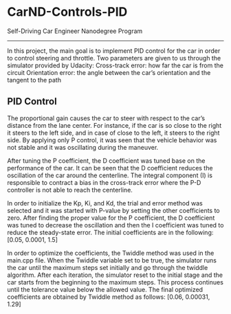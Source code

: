 # CarND-Controls-PID
Self-Driving Car Engineer Nanodegree Program

---

In this project, the main goal is to implement PID control for the car in order to control steering and throttle. Two parameters are given to us through the simulator provided by Udacity:
Cross-track error: how far the car is from the circuit
Orientation error: the angle between the car’s orientation and the tangent to the path

## PID Control
The proportional gain causes the car to steer with respect to the car’s distance from the lane center. For instance, if the car is so close to the right it steers to the left side, and in case of close to the left, it steers to the right side. By applying only P control, it was seen that the vehicle behavior was not stable and it was oscillating during the maneuver.

After tuning the P coefficient, the D coefficient was tuned base on the performance of the car. It can be seen that the D coefficient reduces the oscillation of the car around the centerline. The integral component (I) is responsible to contract a bias in the cross-track error where the P-D controller is not able to reach the centerline.

In order to initialize the Kp, Ki, and Kd, the trial and error method was selected and it was started with P-value by setting the other coefficients to zero. After finding the proper value for the P coefficient, the D coefficient was tuned to decrease the oscillation and then the I coefficient was tuned to reduce the steady-state error. The initial coefficients are in the following:
[0.05, 0.0001, 1.5]

In order to optimize the coefficients, the Twiddle method was used in the main.cpp file. When the Twiddle variable set to be true, the simulator runs the car until the maximum steps set initially and go through the twiddle algorithm. After each iteration, the simulator reset to the initial stage and the car starts from the beginning to the maximum steps. This process continues until the tolerance value below the allowed value. The final optimized coefficients are obtained by Twiddle method as follows:
[0.06, 0.00031, 1.29]


